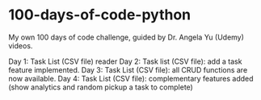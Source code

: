 # 100-days-of-code-python
My own 100 days of code challenge, guided by Dr. Angela Yu (Udemy) videos.

Day 1: Task List (CSV file) reader
Day 2: Task list (CSV file): add a task feature implemented.
Day 3: Task List (CSV file): all CRUD functions are now available.
Day 4: Task List (CSV file): complementary features added (show analytics and random pickup a task to complete)
